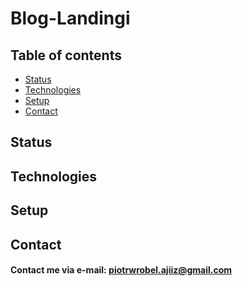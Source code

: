 # Blog-Landingi

## Table of contents
* [Status](#status)
* [Technologies](#technologies)
* [Setup](#setup)
* [Contact](#contact)

## Status

## Technologies

## Setup

## Contact
#### Contact me via e-mail: piotrwrobel.ajiiz@gmail.com

